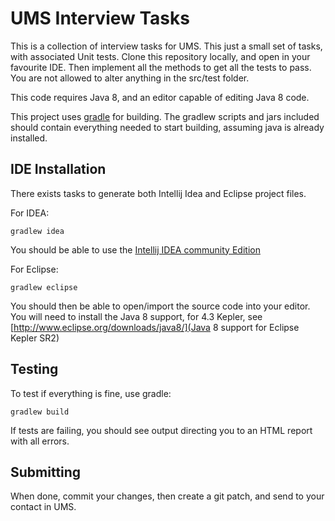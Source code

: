 UMS Interview Tasks
==

This is a collection of interview tasks for UMS. This just a small set of tasks, with associated Unit tests. Clone
this repository locally, and open in your favourite IDE. Then implement all the methods to get all the tests to pass. 
You are  not allowed to alter anything in the src/test folder.

This code requires Java 8, and an editor capable of editing Java 8 code. 

This project uses [gradle](http://gradle.org/) for building. The gradlew scripts and jars included should contain
everything needed to start building, assuming java is already installed.

IDE Installation
--
There exists tasks to generate both Intellij Idea and Eclipse project files.

For IDEA:

    gradlew idea

You should be able to use the [Intellij IDEA community Edition](http://www.jetbrains.com/idea/)

For Eclipse:

    gradlew eclipse
    
You should then be able to open/import the source code into your editor. You will need to install the Java 8 support,
for 4.3 Kepler, see [http://www.eclipse.org/downloads/java8/](Java 8 support for Eclipse Kepler SR2)

Testing
--
To test if everything is fine, use gradle:

    gradlew build
    
If tests are failing, you should see output directing you to an HTML report with all errors.

Submitting
--
When done, commit your changes, then create a git patch, and send to your contact in UMS.
